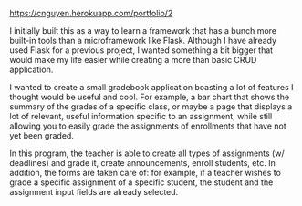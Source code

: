 https://cnguyen.herokuapp.com/portfolio/2

I initially built this as a way to learn a framework that has a bunch more built-in tools than a microframework like Flask. Although I have already used Flask for a previous project, I wanted something a bit bigger that would make my life easier while creating a more than basic CRUD application.

I wanted to create a small gradebook application boasting a lot of features I thought would be useful and cool. For example, a bar chart that shows the summary of the grades of a specific class, or maybe a page that displays a lot of relevant, useful information specific to an assignment, while still allowing you to easily grade the assignments of enrollments that have not yet been graded.

In this program, the teacher is able to create all types of assignments (w/ deadlines) and grade it, create announcements, enroll students, etc. In addition, the forms are taken care of: for example, if a teacher wishes to grade a specific assignment of a specific student, the student and the assignment input fields are already selected.
